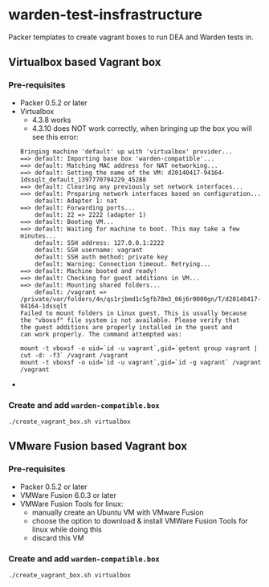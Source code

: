warden-test-insfrastructure
===========================

Packer templates to create vagrant boxes to run DEA and Warden tests in.

## Virtualbox based Vagrant box

### Pre-requisites

- Packer 0.5.2 or later
- Virtualbox
   - 4.3.8 works
   - 4.3.10 does NOT work correctly, when bringing up the box you will see this error:
   ```
   Bringing machine 'default' up with 'virtualbox' provider...
   ==> default: Importing base box 'warden-compatible'...
   ==> default: Matching MAC address for NAT networking...
   ==> default: Setting the name of the VM: d20140417-94164-1dssqlt_default_1397770794229_45288
   ==> default: Clearing any previously set network interfaces...
   ==> default: Preparing network interfaces based on configuration...
       default: Adapter 1: nat
   ==> default: Forwarding ports...
       default: 22 => 2222 (adapter 1)
   ==> default: Booting VM...
   ==> default: Waiting for machine to boot. This may take a few minutes...
       default: SSH address: 127.0.0.1:2222
       default: SSH username: vagrant
       default: SSH auth method: private key
       default: Warning: Connection timeout. Retrying...
   ==> default: Machine booted and ready!
   ==> default: Checking for guest additions in VM...
   ==> default: Mounting shared folders...
       default: /vagrant => /private/var/folders/4n/qs1rjbmd1c5gfb78m3_06j6r0000gn/T/d20140417-94164-1dssqlt
   Failed to mount folders in Linux guest. This is usually because
   the "vboxsf" file system is not available. Please verify that
   the guest additions are properly installed in the guest and
   can work properly. The command attempted was:

   mount -t vboxsf -o uid=`id -u vagrant`,gid=`getent group vagrant | cut -d: -f3` /vagrant /vagrant
   mount -t vboxsf -o uid=`id -u vagrant`,gid=`id -g vagrant` /vagrant /vagrant
   ```
-

### Create and add `warden-compatible.box`

```
./create_vagrant_box.sh virtualbox
```

## VMware Fusion based Vagrant box

### Pre-requisites

- Packer 0.5.2 or later
- VMWare Fusion 6.0.3 or later
- VMWare Fusion Tools for linux:
    - manually create an Ubuntu VM with VMware Fusion
    - choose the option to download & install VMWare Fusion Tools for linux while doing this
    - discard this VM

### Create and add `warden-compatible.box`

```
./create_vagrant_box.sh virtualbox
```

